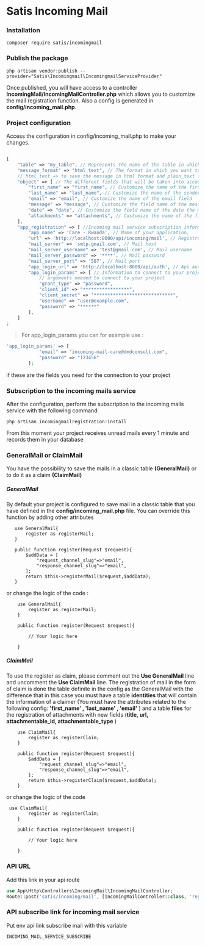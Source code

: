 # Satis Incoming Mail
### Installation 

```console
composer require satis/incomingmail 
```

### Publish the package
```console
php artisan vendor:publish --provider="Satis\Incomingmail\IncomingmailServiceProvider"
```
Once published, you will have access to a controller 
**IncomingMail/IncomingMailController.php** which allows you to customize the 
mail registration function. Also a config is generated in **config/incoming_mail.php**.

### Project configuration
Access the configuration in config/incoming_mail.php to make your changes. 
```php

[
    "table" => "my_table", // Represents the name of the table in which you want to save the different received mails
    "message_format" => "html_text", // The format in which you want to save the messages received from the mail :
    // html_text => to save the message in html format and plain_text for plain text
    "object" => [ // The different fields that will be taken into account to record in the table
        "first_name" => "first_name", // Customize the name of the first name field of the sender
        "last_name" => "last_name", // Customize the name of the sender "s name field
        "email" => "email", // Customize the name of the email field
        "message" => "message", // Customize the field name of the message to be saved
        "date" => "date", // Customize the field name of the date the mail was sent
        "attachments" => "attachments", // Customize the name of the file field, this field is of type json
    ],
    "app_registration" => [ //Incoming mail service subscription information
        "app_name" => 'Care - Rwanda', // Name of your application,
        "url" => 'http://localhost:8000/api/incoming/mail', // Registration link for incoming mail
        "mail_server" => 'smtp.gmail.com', // Mail host
        "mail_server_username" => 'test@gmail.com', // Mail username
        "mail_server_password" => '****', // Mail password
        "mail_server_port" => '587', // Mail port
        "app_login_url" => 'http://localhost:8000/api/auth', // Api authentication
        "app_login_params" => [ // Information to connect to your project. The different colunms to change following
            // arguments needed to connect to your project
            "grant_type" => "password",
            "client_id" => "*****************",
            "client_secret" => "*****************************",
            "username" => "user@example.com",
            "password" => "******"
        ],
    ]
;
```
>For app_login_params you can for example use :
```php
'app_login_params' => [
            "email" => "incoming-mail-care@dmdconsult.com",
            "password" => "123456"
        ];
```

if these are the fields you need for the connection to your project

### Subscription to the incoming mails service
After the configuration, perform the subscription to the incoming mails service with the following command: 
```console
php artisan incomingmailregistration:install
```
From this moment your project receives unread mails every 1 minute and records them in your database

### GeneralMail or ClaimMail

You have the possibility to save the mails in a classic table
 **(GeneralMail)** or to do it as a claim **(ClaimMail)**

##### GeneralMail
By default your project is configured to save mail in a classic 
table that you have defined in the **config/incoming_mail.php** file.
You can override this function by adding other attributes
 ```console
	use GeneralMail{
        register as registerMail;
    }

    public function register(Request $request){
        $addData = [
            "request_channel_slug"=>"email",
            "response_channel_slug"=>"email",
        ];
        return $this->registerMail($request,$addData);
    } 
```
or change the logic of the code :  
```console
    use GeneralMail{
        register as registerMail;
    }

    public function register(Request $request){
        
        // Your logic here

    } 
```

##### ClaimMail
To use the register as claim, please comment out the **Use GeneralMail** 
line and uncomment the **Use ClaimMail** line.
The registration of mail in the form of claim is done the table 
definite in the config as the GeneralMail with the difference that in 
this case you must have a table **identities** that will contain the information
 of a claimer (You must have the attributes related to the 
 following config: **'first_name' , 'last_name' , 'email'** ) and a 
 table **files** for the registration of attachments with new 
 fields (**title, url, attachmentable_id, attachmentable_type** )

```console
	use ClaimMail{
        register as registerClaim;
    }

    public function register(Request $request){
        $addData = [
            "request_channel_slug"=>"email",
            "response_channel_slug"=>"email",
        ];
        return $this->registerClaim($request,$addData);
    } 
```

or change the logic of the code

```console
 use ClaimMail{
        register as registerClaim;
    }

    public function register(Request $request){
        
        // Your logic here

    } 
```

### API URL
Add this link in your api route
```php
use App\Http\Controllers\IncomingMail\IncomingMailController;
Route::post('satis/incoming/mail', [IncomingMailController::class, 'register']);
```
### API subscribe link for incoming mail service
Put env api link subscribe mail with this variable 
```console
INCOMING_MAIL_SERVICE_SUBSCRIBE
``` 
